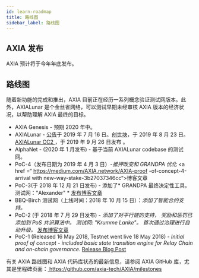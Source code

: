 ```yaml
---
id: learn-roadmap
title: 路线图
sidebar_label: 路线图
---
```


## AXIA 发布

AXIA 预计将于今年年底发布。

## 路线图

随着新功能的完成和推出，AXIA 目前正在经历一系列概念验证测试网版本。此外，AXIALunar 是个金丝雀网络，可以测试早期未经审核 AXIA 版本的经济状况，以帮助理解 AXIA 最终的目标。

- AXIA Genesis - 预期 2020 年中。
- AXIALunar - [公告](https://AXIA.network/axialunar-network-the-canary-network/)于 2019 年 7 月 16 日。[创世块](https://AXIA.network/axialunar-rollout-and-governance/)，于 2019 年 8 月 23 日。[AXIALunar CC2 ](https://AXIA.network/axialunar-cc2/)，于 2019 年 9 月 26 日发布 。
- AlphaNet - (2020 年 1 月发布) - 基于当前 AXIALunar codebase 的测试网。
- PoC-4（发布日期为 2019 年 4 月 3 日）-_抵押改变和 GRANDPA 优化_ <a href =“ https://medium.com/AXIA.network/AXIA-proof -of-concept-4-arrival with new-way-stake-3b27037346cc“>博客文章</a>
- PoC-3(于 2018 年 12 月 21 日发布) - 添加了* GRANDPA 最终决定性工具。 测试网："Alexander" * [发布博客文章 ](https://medium.com/coinmonks/AXIA-hello-world-3-poc-3-on-axlib-is-here-c45d100f72e3)
- BBQ-Birch 测试网（上线时间：2018 年 10 月 15 日）：_添加了智能合约支持。_
- PoC-2 (于 2018 年 7 月 29 日发布) - _添加了对平行链的支持， 奖励和惩罚已添加到 PoS 共识算法中。 测试网: "Krumme Lanke"。 首次通过治理进行自动升级。_ [发布博客文章](https://medium.com/AXIA.network/AXIA-poc-2-is-here-allychains-runtime-upgrades-and-libp2p-networking-7035bb141c25)
- PoC-1 (Released 16 May 2018, Testnet went live 18 May 2018) - _Initial proof of concept - included basic state transition engine for Relay Chain and on-chain governance._ [Release Blog Post](https://medium.com/AXIA.network/now-live-AXIA-proof-of-concept-1-3e718512a8d)

有关 AXIA 路线图和 AXIA 代码库状态的最新信息，请参阅 AXIA GitHub 库，尤其是里程碑页面：[ https://github.com/axia-tech/AXIA/milestones ](https://github.com/axia-tech/AXIA/milestones)
